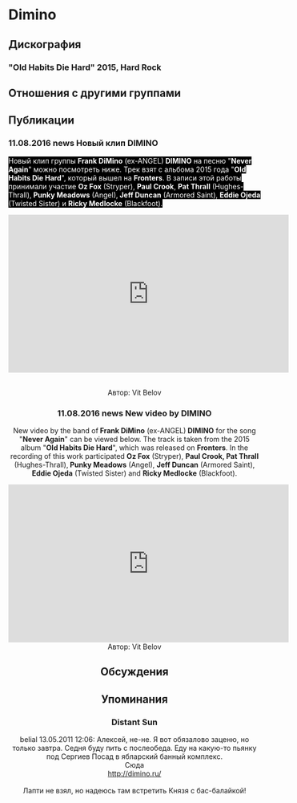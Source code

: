 # Dimino



## Дискография

### "Old Habits Die Hard" 2015, Hard Rock




## Отношения с другими группами


## Публикации

### 11.08.2016 news Новый клип DIMINO

<p><font color="#ffffff" style="background-color: rgb(0, 0, 0);">Новый клип группы <strong>Frank DiMino</strong> (ex-ANGEL)<strong> DIMINO</strong> на песню "<strong>Never Again</strong>" можно посмотреть ниже. Трек взят с альбома 2015 года "<strong>Old Habits Die Hard</strong>", который вышел на <strong>Fronters</strong>. В записи этой работы принимали участие <strong>Oz Fox</strong> (Stryper), <strong>Paul Crook</strong>, <strong>Pat Thrall</strong> (Hughes-Thrall),<strong> Punky Meadows</strong> (Angel),<strong> Jeff Duncan</strong> (Armored Saint), <strong>Eddie Ojeda</strong> (Twisted Sister) и <strong>Ricky Medlocke</strong> (Blackfoot).</font></p><p><font color="#ffffff" style="background-color: rgb(0, 0, 0);"></font><center><iframe width="560" height="315" src="https://www.youtube.com/embed/AAJWqkSmgmc" frameborder="0" allowfullscreen></iframe>&nbsp;</p>
Автор: Vit Belov

### 11.08.2016 news New video by DIMINO

<p>New video by the band of<strong> Frank DiMino</strong> (ex-ANGEL)<strong> DIMINO</strong> for the song "<strong>Never Again</strong>" can be viewed below. The track is taken from the 2015 album "<strong>Old Habits Die Hard</strong>", which was released on <strong>Fronters</strong>. In the recording of this work participated <strong>Oz Fox</strong> (Stryper), <strong>Paul Crook, Pat Thrall</strong> (Hughes-Thrall),<strong> Punky Meadows</strong> (Angel), <strong>Jeff Duncan</strong> (Armored Saint),<strong> Eddie Ojeda</strong> (Twisted Sister) and <strong>Ricky Medlocke</strong> (Blackfoot).</p><p><center><iframe width="560" height="315" src="https://www.youtube.com/embed/AAJWqkSmgmc" frameborder="0" allowfullscreen></iframe>
Автор: Vit Belov


## Обсуждения


## Упоминания

### Distant Sun

belial 13.05.2011 12:06:
Алексей, не-не. Я вот обязалово заценю, но только завтра. Седня буду пить с послеобеда. Еду на какую-то пьянку под Сергиев Посад в ябларский банный комплекс.<BR>Сюда<BR><A HREF="http://dimino.ru/" TARGET="_blank">http://dimino.ru/</A><BR><BR>Лапти не взял, но надеюсь там встретить Князя с бас-балайкой!

